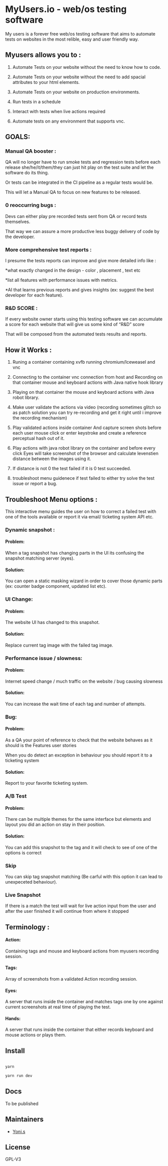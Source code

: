 # MyUsers.io - web/os testing software

My users is a forever free web/os testing software that aims to automate tests on websites in the most relible, easy and user friendly way.

  
  

## Myusers allows you to :

  

1. Automate Tests on your website without the need to know how to code.

2. Automate Tests on your website without the need to add spacial attributes to your html elements.

3. Automate Tests on your website on production environments.

4. Run tests in a schedule

5. Interact with tests when live actions required

6. Automate tests on any environment that supports vnc.

  

## GOALS:

  

### Manual QA booster :

QA will no longer have to run smoke tests and regression tests before each release she/he/it/them/they can just hit play on the test suite and let the software do its thing.

Or tests can be integrated in the CI pipeline as a regular tests would be.

This will let a Manual QA to focus on new features to be released.

  
  

### 0 reoccurring bugs :

Devs can either play pre recorded tests sent from QA or record tests themselves.

That way we can assure a more productive less buggy delivery of code by the developer.

  

### More comprehensive test reports :

I presume the tests reports can improve and give more detailed info like :

*what exactly changed in the design - color , placement , text etc

*list all features with performance issues with metrics.

*AI that learns previous reports and gives insights (ex: suggest the best developer for each feature).

  

### R&D SCORE :

If every website owner starts using this testing software we can accumulate a score for each website that will give us some kind of “R&D” score

That will be composed from the automated tests results and reports.

  
  

## How it Works :

  

1. Runing a container containing xvfb running chromium/Iceweasel and vnc

2. Connecting to the container vnc connection from host and Recording on that container mouse and keyboard actions with Java native hook library

3. Playing on that container the mouse and keyboard actions with Java robot library.

4. Make user validate the actions via video (recording sometimes glitch so as patch solution you can try re-recording and get it right until i improve the recording mechanism)

5. Play validated actions inside container And capture screen shots before each user mouse click or enter keystroke and create a reference perceptual hash out of it.

6. Play actions with java robot library on the container and before every click Eyes will take screenshot of the browser and calculate levenstien distance between the images using it.

7. If distance is not 0 the test failed if it is 0 test succeeded.

8. troubleshoot menu guidenece if test failed to either try solve the test issue or report a bug.

## Troubleshoot Menu options :

  This interactive menu guides the user on how to correct a failed test with one of the tools available or report it via email/ ticketing system API etc.

### Dynamic snapshot :

#### Problem:

When a tag snapshot has changing parts in the UI its confusing the snapshot matching server (eyes).

#### Solution:

You can open a static masking wizard in order to cover those dynamic parts (ex: counter badge component, updated list etc).

### UI Change:

#### Problem:

The website UI has changed to this snapshot.

#### Solution:

Replace current tag image with the failed tag image.

  

### Performance issue / slowness:

#### Problem:

Internet speed change / much traffic on the website / bug causing slowness

#### Solution:

You can increase the wait time of each tag and number of attempts.

  

### Bug:

#### Problem:

As a QA your point of reference to check that the website behaves as it should is the Features user stories

When you do detect an exception in behaviour you should report it to a ticketing system

#### Solution:

Report to your favorite ticketing system.

  

### A/B Test

#### Problem: 
There can be multiple themes for the same interface but elements and layout you did an action on stay in their position.

#### Solution:
 You can add this snapshot to the tag and it will check to see of one of the options is correct

### Skip

You can skip tag snapshot matching (Be carful with this option it can lead to unexpeceted behaviour).

  

### Live Snapshot

If there is a match the test will wait for live action input from the user and after the user finished it will continue from where it stopped


## Terminology :

#### Action: 
 Containing tags and mouse and keyboard actions from myusers recording session.

#### Tags: 
Array of screenshots from a validated Action recording session.

#### Eyes: 
A server that runs inside the container and matches tags one by one against current screenshots at real time of playing the test.

#### Hands: 
A server that runs inside the container that either records keyboard and mouse actions or plays them.
  

## Install

  

```bash

yarn

yarn run dev

```

## Docs

  

To be published

  

## Maintainers

  

- [Yoni.s](https://github.com/yonischeyer1)

  

## License

  

GPL-V3